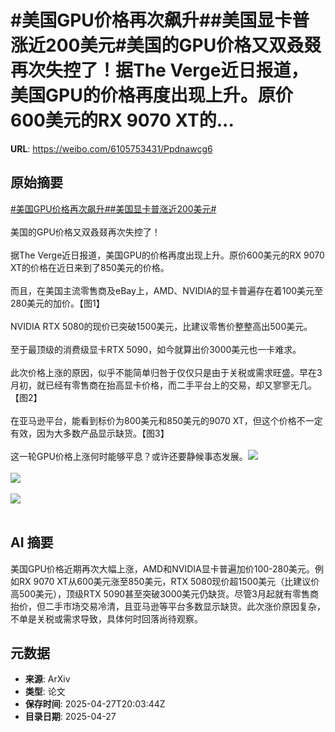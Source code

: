 # #美国GPU价格再次飙升##美国显卡普涨近200美元#美国的GPU价格又双叒叕再次失控了！据The Verge近日报道，美国GPU的价格再度出现上升。原价600美元的RX 9070 XT的...

**URL**: https://weibo.com/6105753431/Ppdnawcg6

## 原始摘要

<a href="https://m.weibo.cn/search?containerid=231522type%3D1%26t%3D10%26q%3D%23%E7%BE%8E%E5%9B%BDGPU%E4%BB%B7%E6%A0%BC%E5%86%8D%E6%AC%A1%E9%A3%99%E5%8D%87%23&amp;extparam=%23%E7%BE%8E%E5%9B%BDGPU%E4%BB%B7%E6%A0%BC%E5%86%8D%E6%AC%A1%E9%A3%99%E5%8D%87%23" data-hide=""><span class="surl-text">#美国GPU价格再次飙升#</span></a><a href="https://m.weibo.cn/search?containerid=231522type%3D1%26t%3D10%26q%3D%23%E7%BE%8E%E5%9B%BD%E6%98%BE%E5%8D%A1%E6%99%AE%E6%B6%A8%E8%BF%91200%E7%BE%8E%E5%85%83%23&amp;extparam=%23%E7%BE%8E%E5%9B%BD%E6%98%BE%E5%8D%A1%E6%99%AE%E6%B6%A8%E8%BF%91200%E7%BE%8E%E5%85%83%23" data-hide=""><span class="surl-text">#美国显卡普涨近200美元#</span></a><br><br>美国的GPU价格又双叒叕再次失控了！<br><br>据The Verge近日报道，美国GPU的价格再度出现上升。原价600美元的RX 9070 XT的价格在近日来到了850美元的价格。<br><br>而且，在美国主流零售商及eBay上，AMD、NVIDIA的显卡普遍存在着100美元至280美元的加价。【图1】<br><br>NVIDIA RTX 5080的现价已突破1500美元，比建议零售价整整高出500美元。<br><br>至于最顶级的消费级显卡RTX 5090，如今就算出价3000美元也一卡难求。<br><br>此次价格上涨的原因，似乎不能简单归咎于仅仅只是由于关税或需求旺盛。早在3月初，就已经有零售商在抬高显卡价格，而二手平台上的交易，却又寥寥无几。【图2】<br><br>在亚马逊平台，能看到标价为800美元和850美元的9070 XT，但这个价格不一定有效，因为大多数产品显示缺货。【图3】<br><br>这一轮GPU价格上涨何时能够平息？或许还要静候事态发展。<img style="" src="https://tvax2.sinaimg.cn/large/006Fd7o3gy1i0vhyfdkk1j315u0ue48y.jpg" referrerpolicy="no-referrer"><br><br><img style="" src="https://tvax4.sinaimg.cn/large/006Fd7o3gy1i0vhyhxdvej31721m6qkn.jpg" referrerpolicy="no-referrer"><br><br><img style="" src="https://tvax4.sinaimg.cn/large/006Fd7o3gy1i0vhylf0htj31d80ukaog.jpg" referrerpolicy="no-referrer"><br><br>

## AI 摘要

美国GPU价格近期再次大幅上涨，AMD和NVIDIA显卡普遍加价100-280美元。例如RX 9070 XT从600美元涨至850美元，RTX 5080现价超1500美元（比建议价高500美元），顶级RTX 5090甚至突破3000美元仍缺货。尽管3月起就有零售商抬价，但二手市场交易冷清，且亚马逊等平台多数显示缺货。此次涨价原因复杂，不单是关税或需求导致，具体何时回落尚待观察。

## 元数据

- **来源**: ArXiv
- **类型**: 论文
- **保存时间**: 2025-04-27T20:03:44Z
- **目录日期**: 2025-04-27
